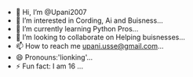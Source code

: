 - 👋 Hi, I’m @Upani2007
- 👀 I’m interested in Cording, Ai and Buisness...
- 🌱 I’m currently learning Python Pros...
- 💞️ I’m looking to collaborate on Helping buisnesses...
- 📫 How to reach me upani.usse@gmail.com...
- 😄 Pronouns:'lionking'...
- ⚡ Fun fact: I am 16 ...

<!---
Upani2007/Upani2007 is a ✨ special ✨ repository because its `README.md` (this file) appears on your GitHub profile.
You can click the Preview link to take a look at your changes.
--->
